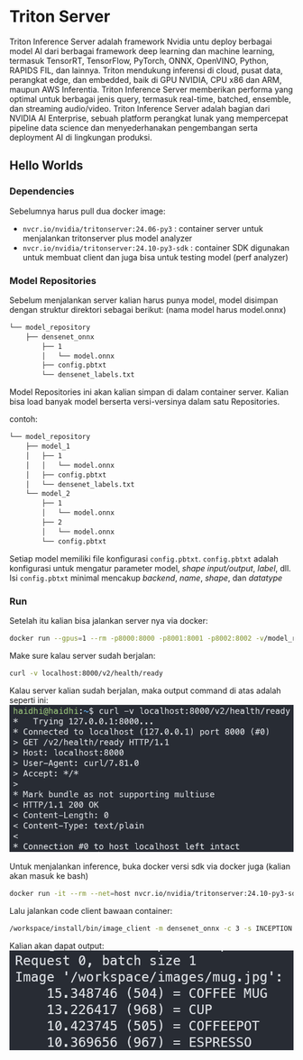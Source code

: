 
# Triton Server

Triton Inference Server adalah framework Nvidia untu deploy berbagai model AI dari berbagai framework deep learning dan machine learning, termasuk TensorRT, TensorFlow, PyTorch, ONNX, OpenVINO, Python, RAPIDS FIL, dan lainnya. Triton mendukung inferensi di cloud, pusat data, perangkat edge, dan embedded, baik di GPU NVIDIA, CPU x86 dan ARM, maupun AWS Inferentia. Triton Inference Server memberikan performa yang optimal untuk berbagai jenis query, termasuk real-time, batched, ensemble, dan streaming audio/video. Triton Inference Server adalah bagian dari NVIDIA AI Enterprise, sebuah platform perangkat lunak yang mempercepat pipeline data science dan menyederhanakan pengembangan serta deployment AI di lingkungan produksi. 

## Hello Worlds
### Dependencies
Sebelumnya harus pull dua docker image: 
- `nvcr.io/nvidia/tritonserver:24.06-py3` : container server untuk menjalankan tritonserver plus model analyzer
- `nvcr.io/nvidia/tritonserver:24.10-py3-sdk` : container SDK digunakan untuk membuat client dan juga bisa untuk testing model (perf analyzer) 

### Model Repositories
Sebelum menjalankan server kalian harus punya model, model disimpan dengan struktur direktori sebagai berikut: (nama model harus model.onnx) 
```bash
└── model_repository
    ├── densenet_onnx
        ├── 1
        │   └── model.onnx
        ├── config.pbtxt
        └── densenet_labels.txt
```
Model Repositories ini akan kalian simpan di dalam container server. Kalian bisa load banyak model berserta versi-versinya dalam satu Repositories.

contoh: 
```bash 
└── model_repository
    ├── model_1
    │   ├── 1
    │   │   └── model.onnx
    │   ├── config.pbtxt
    │   └── densenet_labels.txt
    └── model_2
        ├── 1
        │   └── model.onnx
        ├── 2   
        │   └── model.onnx  
        └── config.pbtxt
``` 

Setiap model memiliki file konfigurasi `config.pbtxt`. `config.pbtxt` adalah konfigurasi untuk mengatur parameter model, _shape_ _input/output_, _label_, dll. Isi `config.pbtxt` minimal mencakup _backend_, _name_, _shape_, dan _datatype_ 

### Run 
Setelah itu kalian bisa jalankan server nya via docker:
```bash 
docker run --gpus=1 --rm -p8000:8000 -p8001:8001 -p8002:8002 -v/model_repository:/models nvcr.io/nvidia/tritonserver:24.06-py3 tritonserver --model-repository=/models 
```

Make sure kalau server sudah berjalan: 
```bash
curl -v localhost:8000/v2/health/ready
``` 
Kalau server kalian sudah berjalan, maka output command di atas adalah seperti ini: 
![result](docs/server_run_success.png)


Untuk menjalankan inference, buka docker versi sdk via docker juga (kalian akan masuk ke bash) 
```bash
docker run -it --rm --net=host nvcr.io/nvidia/tritonserver:24.10-py3-sdk 
```

Lalu jalankan code client bawaan container: 
```bash
/workspace/install/bin/image_client -m densenet_onnx -c 3 -s INCEPTION /workspace/images/mug.jpg
``` 

Kalian akan dapat output: 
![result](docs/inference_sample_success.png)
